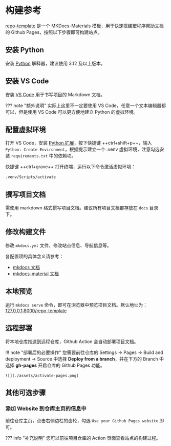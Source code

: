 # 构建参考

[repo-template](https://github.com/smjc-macro/repo-template) 是一个 MKDocs-Materials 模板，用于快速搭建宏程序帮助文档的 Github Pages，按照以下步骤即可构建站点。

## 安装 Python

安装 [Python](https://www.python.org/downloads) 解释器，建议使用 3.12 及以上版本。

## 安装 VS Code

安装 [VS Code](https://code.visualstudio.com) 用于书写项目的 Markdown 文档。

<!-- prettier-ignore-start -->
??? note "额外说明"
    实际上这里不一定要使用 VS Code，任意一个文本编辑器都可以，但是使用 VS Code 可以更方便地建立 Python 的虚拟环境。

<!-- prettier-ignore-end -->

## 配置虚拟环境

打开 VS Code，安装 [Python 扩展](https://marketplace.visualstudio.com/items?itemName=ms-python.python)，按下快捷键 ++ctrl+shift+p++，输入 `Python: Create Environment`，根据提示建立一个 .venv 虚拟环境，注意勾选安装 `requirements.txt` 中的依赖项。

快捷键 ++ctrl+grave++ 打开终端，运行以下命令激活虚拟环境：

```bash
.venv/Scripts/activate
```

## 撰写项目文档

需使用 markdown 格式撰写项目文档。建议所有项目文档都存放在 `docs` 目录下。

## 修改构建文件

修改 `mkdocs.yml` 文件，修改站点信息、导航信息等。

各配置项的具体含义请参考：

- [mkdocs 文档](https://www.mkdocs.org/user-guide/configuration/)
- [mkdocs-material 文档](https://squidfunk.github.io/mkdocs-material/setup/changing-the-homepage/)

## 本地预览

运行 `mkdocs serve` 命令，即可在浏览器中预览项目文档。默认地址为：[127.0.0.1:8000/repo-template](http://127.0.0.1:8000/repo-template/)

## 远程部署

将本地仓库推送到远程仓库，Github Action 会自动部署项目文档。

<!-- prettier-ignore-start -->
!!! note "部署后的必要操作"
    您需要前往仓库的 Settings -> Pages -> Build and deployment -> Source 中选择 **Deploy from a branch**，并在下方的 Branch 中选择 **gh-pages** 开启仓库的 Github Pages 功能。

    ![](./assets/activate-pages.png)

<!-- prettier-ignore-end -->

## 其他可选步骤

### 添加 Website 到仓库主页的信息中

前往仓库主页，点击右侧边栏的齿轮，勾选 `Use your Github Pages website` 即可。

<!-- prettier-ignore-start -->
??? info "补充说明"
    您可以前往项目仓库的 Action 页面查看站点的构建过程。

<!-- prettier-ignore-end -->
